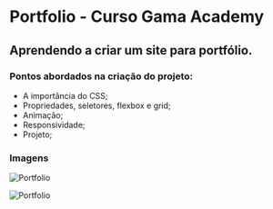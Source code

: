 # Portfolio - Curso Gama Academy

## Aprendendo a criar um site para portfólio.

### Pontos abordados na criação do projeto:

* A importância do CSS;
* Propriedades, seletores, flexbox e grid;
* Animação;
* Responsividade;
* Projeto;

### Imagens

![Portfolio](print-projeto2.PNG)

![Portfolio](Print-projeto1.PNG)